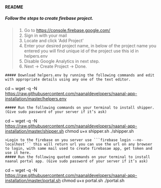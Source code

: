 **README**
##### Follow the steps to create firebase project.
>1. Go to https://console.firebase.google.com/
>2. Sign in with your mail
>3. Locate and click 'Add Project'
>3. Enter your desired project name, in below of the project name you entered you will find unique id of the project use this id in helpers.env
>4. Disable Google Analytics in next step.
>5. Next -> Create Project -> Done.
```
##### Download helpers.env by running the following commands and edit with appropriate details using any one of the text editor.
```
cd ~
wget -q -N https://raw.githubusercontent.com/naanaldevelopers/naanal-app-installation/master/helpers.env
```
##### Run the following commands on your terminal to install shipper. (Give sudo password of your server if it’s ask)
```
cd ~
wget -q -N https://raw.githubusercontent.com/naanaldevelopers/naanal-app-installation/master/shipper.sh
chmod u+x shipper.sh
./shipper.sh
```
>Login to the firebase on you server use ```firebase login --no-localhost``` this will return url you can use the url on any browser to login, with same mail used to create firebasae app, get token and use it here.
##### Run the following quoted commands on your terminal to install naanal portal app. (Give sudo password of your server if it’s ask)
```
cd ~
wget -q -N https://raw.githubusercontent.com/naanaldevelopers/naanal-app-installation/master/portal.sh
chmod u+x portal.sh
./portal.sh
```

